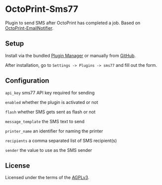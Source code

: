 # OctoPrint-Sms77

Plugin to send SMS after OctoPrint has completed a job. Based on [OctoPrint-EmailNotifier](https://github.com/anoved/OctoPrint-EmailNotifier).

## Setup

Install via the bundled [Plugin Manager](https://docs.octoprint.org/en/master/bundledplugins/pluginmanager.html)
or manually from [GitHub](https://github.com/sms77io/OctoPrint-Sms77/archive/master.zip).

After installation, go to `Settings -> Plugins -> sms77` and fill out the form.

## Configuration

`api_key` sms77 API key required for sending

`enabled` whether the plugin is activated or not

`flash` whether SMS gets sent as flash or not

`message_template` the SMS text to send

`printer_name` an identifier for naming the printer

`recipients` a comma separated list of SMS recipient(s)

`sender` the value to use as the SMS sender


## License

Licensed under the terms of the [AGPLv3](http://opensource.org/licenses/AGPL-3.0).
